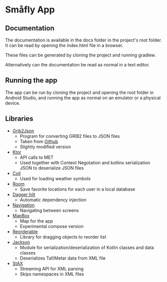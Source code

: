 # Småfly App

## Documentation

The documentation is available in the docs folder in the project's root folder. 
It can be read by opening the index.html file in a browser.

These files can be generated by cloning the project and running gradlew.

Alternatively can the documentation be read as normal in a text editor. 

## Running the app

The app can be run by cloning the project and opening the root folder in Android Studio, and running the app as normal on an emulator or a physical device.

## Libraries

- [Grib2Json](https://github.com/cambecc/grib2json)
    - Program for converting GRIB2 files to JSON files
    - Taken from [Github](https://github.com/cambecc/grib2json)
    - Slightly modified version
- [Ktor](https://ktor.io/)
    - API calls to MET
    - Used together with Context Negotation and kotlinx serialization JSON to deserialize JSON files
- [Coil](https://coil-kt.github.io/coil/)
    - Used for loading weather symbols 
- [Room](https://developer.android.com/training/data-storage/room) 
    - Save favorite locations for each user in a local database
- [Dagger hilt](https://developer.android.com/training/dependency-injection/hilt-android)
    - Automatic dependency injection
- [Navigation](https://developer.android.com/develop/ui/compose/navigation)
    - Navigating between screens
- [MapBox](https://docs.mapbox.com/android/maps/guides/)
    - Map for the app
    - Experimental compose version
- [Reorderable](https://github.com/Calvin-LL/Reorderable)  
    - Library for dragging objects to reorder list
- [Jackson](https://github.com/FasterXML/jackson-module-kotlin) 
    - Module for serialization/deserialization of Kotlin classes and data classes
    - Deserializes Taf/Metar data from XML file
- [StAX](https://docs.oracle.com/cd/E13222_01/wls/docs90/xml/stax.html)
    - Streaming API for XML parsing 
    - Skips namespaces in XML files
